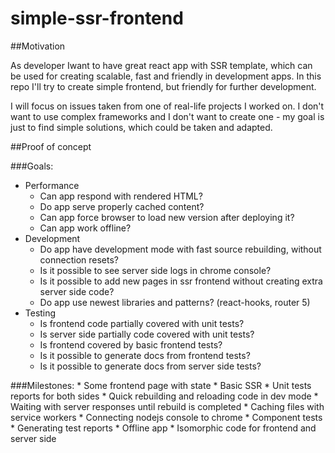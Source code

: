 # simple-ssr-frontend

##Motivation

As developer Iwant to have great react app with SSR template, which can be used for creating scalable, fast and friendly in development apps.
In this repo I'll try to create simple frontend, but friendly for further development.

I will focus on issues taken from one of real-life projects I worked on. I don't want to use complex frameworks and I don't want to create one - my goal is just to find simple solutions, which could be taken and adapted. 

##Proof of concept

###Goals:
* Performance
	* Can app respond with rendered HTML?
	* Do app serve properly cached content?
	* Can app force browser to load new version after deploying it?
	* Can app work offline?
* Development
	* Do app have development mode with fast source rebuilding, without connection resets?
	* Is it possible to see server side logs in chrome console?
	* Is it possible to add new pages in ssr frontend without creating extra server side code?
	* Do app use newest libraries and patterns? (react-hooks, router 5)
* Testing
	* Is frontend code partially covered with unit tests?
	* Is server side partially code covered with unit tests?
	* Is frontend covered by basic frontend tests?
	* Is it possible to generate docs from frontend tests?
	* Is it possible to generate docs from server side tests?
	
	
###Milestones:
	* Some frontend page with state
	* Basic SSR
	* Unit tests reports for both sides
	* Quick rebuilding and reloading code in dev mode
	* Waiting with server responses until rebuild is completed
	* Caching files with service workers
	* Connecting nodejs console to chrome
	* Component tests
	* Generating test reports
	* Offline app
	* Isomorphic code for frontend and server side
